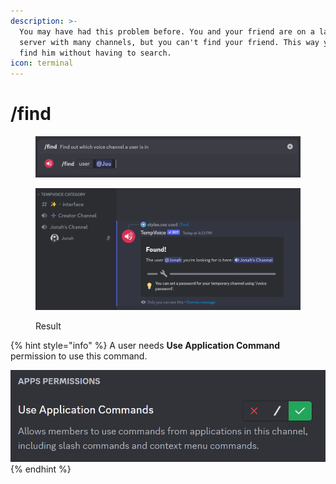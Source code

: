 ```yaml
---
description: >-
  You may have had this problem before. You and your friend are on a large
  server with many channels, but you can't find your friend. This way you can
  find him without having to search.
icon: terminal
---
```


# /find

<figure><img src="../.gitbook/assets/image (48).png" alt=""><figcaption></figcaption></figure>

<figure><img src="../.gitbook/assets/image (5) (1) (1) (1).png" alt=""><figcaption><p>Result</p></figcaption></figure>

{% hint style="info" %}
A user needs **Use Application Command** permission to use this command.

![](<../.gitbook/assets/image (75) (1).png>)
{% endhint %}
